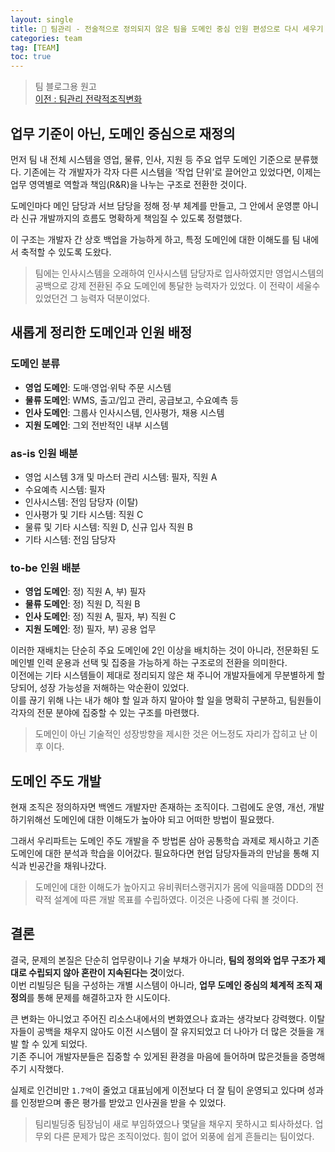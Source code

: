 ```yaml
---
layout: single
title: 👥 팀관리 - 전술적으로 정의되지 않은 팀을 도메인 중심 인원 편성으로 다시 세우기
categories: team
tag: [TEAM]
toc: true
---
```


> 팀 블로그용 원고  
> [이전 : 팀관리 전략적조직변화](../팀관리_전략적조직변화)

## 업무 기준이 아닌, 도메인 중심으로 재정의
먼저 팀 내 전체 시스템을 영업, 물류, 인사, 지원 등 주요 업무 도메인 기준으로 분류했다.
기존에는 각 개발자가 각자 다른 시스템을 ‘작업 단위’로 끌어안고 있었다면, 이제는 업무 영역별로 역할과 책임(R&R)을 나누는 구조로 전환한 것이다.

도메인마다 메인 담당과 서브 담당을 정해 정·부 체계를 만들고,
그 안에서 운영뿐 아니라 신규 개발까지의 흐름도 명확하게 책임질 수 있도록 정렬했다.

이 구조는 개발자 간 상호 백업을 가능하게 하고,
특정 도메인에 대한 이해도를 팀 내에서 축적할 수 있도록 도왔다.

> 팀에는 인사시스템을 오래하여 인사시스템 담당자로 입사하였지만 영업시스템의 공백으로 강제 전환된 주요 도메인에 통달한 능력자가 있었다. 이 전략이 세울수 있었던건 그 능력자 덕분이었다.

## 새롭게 정리한 도메인과 인원 배정

### 도메인 분류
- **영업 도메인**: 도매·영업·위탁 주문 시스템
- **물류 도메인**: WMS, 출고/입고 관리, 공급보고, 수요예측 등
- **인사 도메인**: 그룹사 인사시스템, 인사평가, 채용 시스템
- **지원 도메인**: 그외 전반적인 내부 시스템


### as-is 인원 배분
- 영업 시스템 3개 및 마스터 관리 시스템: 필자, 직원 A
- 수요예측 시스템: 필자
- 인사시스템: 전임 담당자 (이탈)
- 인사평가 및 기타 시스템: 직원 C
- 물류 및 기타 시스템: 직원 D, 신규 입사 직원 B
- 기타 시스템: 전임 담당자

### to-be 인원 배분
- **영업 도메인**: 정) 직원 A, 부) 필자
- **물류 도메인**: 정) 직원 D, 직원 B
- **인사 도메인**: 정) 직원 A, 필자, 부) 직원 C
- **지원 도메인**: 정) 필자, 부) 공용 업무


이러한 재배치는 단순히 주요 도메인에 2인 이상을 배치하는 것이 아니라, 전문화된 도메인별 인력 운용과 선택 및 집중을 가능하게 하는 구조로의 전환을 의미한다.  
이전에는 기타 시스템들이 제대로 정리되지 않은 채 주니어 개발자들에게 무분별하게 할당되어, 성장 가능성을 저해하는 악순환이 있었다.  
이를 끊기 위해 나는 내가 해야 할 일과 하지 말아야 할 일을 명확히 구분하고, 팀원들이 각자의 전문 분야에 집중할 수 있는 구조를 마련했다.
> 도메인이 아닌 기술적인 성장방향을 제시한 것은 어느정도 자리가 잡히고 난 이후 이다.

## 도메인 주도 개발
현재 조직은 정의하자면 백엔드 개발자만 존재하는 조직이다. 그럼에도 운영, 개선, 개발하기위해선 도메인에 대한 이해도가 높아야 되고 어떠한 방법이 필요했다. 

그래서 우리파트는 도메인 주도 개발을 주 방법론 삼아 공통학습 과제로 제시하고 기존 도메인에 대한 분석과 학습을 이어갔다. 필요하다면 현업 담당자들과의 만남을 통해 지식과 빈공간을 채워나갔다.

> 도메인에 대한 이해도가 높아지고 유비쿼터스랭귀지가 몸에 익을때쯤 DDD의 전략적 설계에 따른 개발 목표를 수립하였다. 이것은 나중에 다뤄 볼 것이다.

## 결론

결국, 문제의 본질은 단순히 업무량이나 기술 부채가 아니라, **팀의 정의와 업무 구조가 제대로 수립되지 않아 혼란이 지속된다는 것**이었다.  
이번 리빌딩은 팀을 구성하는 개별 시스템이 아니라, **업무 도메인 중심의 체계적 조직 재정의**를 통해 문제를 해결하고자 한 시도이다.

큰 변화는 아니었고 주어진 리소스내에서의 변화였으나 효과는 생각보다 강력했다. 이탈자들이 공백을 채우지 않아도 이전 시스템이 잘 유지되었고 더 나아가 더 많은 것들을 개발 할 수 있게 되었다.  
기존 주니어 개발자분들은 집중할 수 있게된 환경을 마음에 들어하며 많은것들을 증명해주기 시작했다.

실제로 인건비만 `1.7억`이 줄었고 대표님에게 이전보다 더 잘 팀이 운영되고 있다며 성과를 인정받으며 좋은 평가를 받았고 인사권을 받을 수 있었다.

> 팀리빌딩중 팀장님이 새로 부임하였으나 몇달을 채우지 못하시고 퇴사하셨다. 업무외 다른 문제가 많은 조직이었다. 힘이 없어 외풍에 쉽게 흔들리는 팀이었다.
